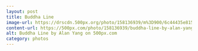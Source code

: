```yaml
---
layout: post
title: Buddha Line
image-url: https://drscdn.500px.org/photo/158136939/m%3D900/6c44435e81525d75635d217b9adae888
content-url: https://500px.com/photo/158136939/buddha-line-by-alan-yang
alt: Buddha Line by Alan Yang on 500px.com
category: photos
---
```


